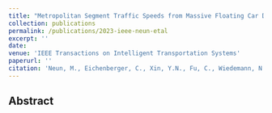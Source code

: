 ```yaml
---
title: "Metropolitan Segment Traffic Speeds from Massive Floating Car Data in 10 Cities"
collection: publications
permalink: /publications/2023-ieee-neun-etal
excerpt: ''
date: 
venue: 'IEEE Transactions on Intelligent Transportation Systems'
paperurl: ''
citation: 'Neun, M., Eichenberger, C., Xin, Y.N., Fu, C., Wiedemann, N., Martin, H., Tomko, M. Ambuehl, L., Hermes, L., & Kopp, M. (accepted). Metropolitan Segment Traffic Speeds from Massive Floating Car Data in 10 Cities. IEEE Transactions on Intelligent Transportation Systems.'
---
```


## Abstract

